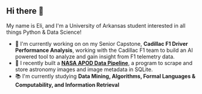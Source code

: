 ## Hi there 👋

My name is Eli, and I'm a University of Arkansas student interested in all things Python & Data Science!

- :checkered_flag: I'm currently working on on my Senior Capstone, **Cadillac F1 Driver Performance Analysis**, working with the Cadillac F1 team to build an AI powered tool to analyze and gain insight from F1 telemetry data.
- 🔭 I recently built a [**NASA APOD Data Pipeline**](https://github.com/eli-rosee/nasa-apod-pipeline), a program to scrape and store astronomy images and image metadata in SQLite.
- 📚 I'm currently studying **Data Mining, Algorithms, Formal Languages & Computability, and Information Retrieval**
